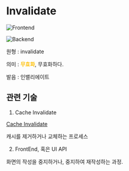 <d-title>

# Invalidate

</d-title>

<d-label>

<d-inner>

![Frontend](../2TAT1C/Label_Frontend.png)

</d-inner>

<d-inner>

![Backend](../2TAT1C/Label_Backend.png)

</d-inner>

</d-label>

<d-origin>

원형 : invalidate

</d-origin>

<d-mean>

의미 : <span style="color:#FFBF00; font-weight:bold;">무효화</span>, 무효화하다.

</d-mean>

<d-pronunciation>

발음 : 인밸리에이트

</d-pronunciation>

<d-content>

</d-content>

<d-relation>

## 관련 기술

<d-inner>

1. Cache Invalidate

</d-inner>

[Cache Invalidate](https://en.wikipedia.org/wiki/Cache_invalidation)

캐시를 제거하거나 교체하는 프로세스

<d-inner>

2. FrontEnd, 혹은 UI API

</d-inner>

화면의 작성을 중지하거나, 중지하여 재작성하는 과정.

</d-relation>
